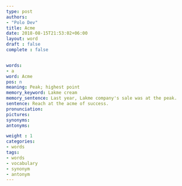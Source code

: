 ```yaml
---
type: post
authors:
- "Polo Dev"
title: Acme
date: 2018-08-15T21:53:02+06:00
layout: word
draft : false
complete : false


words:
- a
word: Acme
pos: n
meaning: Peak; highest point
memory_keyword: Lakme cream
memory_sentence: Last year, Lakme company's sale was at the peak.
sentence: Reach at the acme of success.
pronunciation:
pictures:
synonyms:
antonyms:

weight : 1
categories:
- words
tags:
- words
- vocabulary
- synonym
- antonym
---
```

